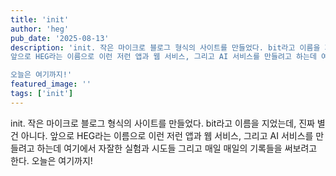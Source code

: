 ```yaml
---
title: 'init'
author: 'heg'
pub_date: '2025-08-13'
description: 'init. 작은 마이크로 블로그 형식의 사이트를 만들었다. bit라고 이름을 지었는데, 진짜 별건 아니다. 
앞으로 HEG라는 이름으로 이런 저런 앱과 웹 서비스, 그리고 AI 서비스를 만들려고 하는데 여기에서 자잘한 실험과 시도들 그리고 매일 매일의 기록들을 써보려고 한다. 

오늘은 여기까지!'
featured_image: ''
tags: ['init']
---
```


init. 작은 마이크로 블로그 형식의 사이트를 만들었다. bit라고 이름을 지었는데, 진짜 별건 아니다. 앞으로 HEG라는 이름으로 이런 저런 앱과 웹 서비스, 그리고 AI 서비스를 만들려고 하는데 여기에서 자잘한 실험과 시도들 그리고 매일 매일의 기록들을 써보려고 한다. 오늘은 여기까지!